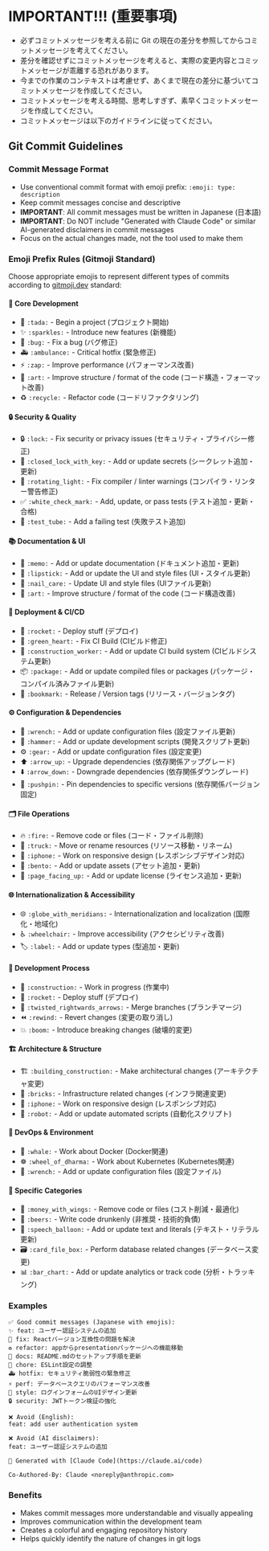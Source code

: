 # IMPORTANT!!! (重要事項)
- 必ずコミットメッセージを考える前に Git の現在の差分を参照してからコミットメッセージを考えてください。
- 差分を確認せずにコミットメッセージを考えると、実際の変更内容とコミットメッセージが乖離する恐れがあります。
- 今までの作業のコンテキストは考慮せず、あくまで現在の差分に基づいてコミットメッセージを作成してください。
- コミットメッセージを考える時間、思考しすぎず、素早くコミットメッセージを作成してください。
- コミットメッセージは以下のガイドラインに従ってください。

## Git Commit Guidelines

### Commit Message Format

- Use conventional commit format with emoji prefix: `:emoji: type: description`
- Keep commit messages concise and descriptive
- **IMPORTANT**: All commit messages must be written in Japanese (日本語)
- **IMPORTANT**: Do NOT include "Generated with Claude Code" or similar AI-generated disclaimers in commit messages
- Focus on the actual changes made, not the tool used to make them

### Emoji Prefix Rules (Gitmoji Standard)

Choose appropriate emojis to represent different types of commits according to [gitmoji.dev](https://gitmoji.dev/) standard:

#### 🎯 Core Development

- 🎉 `:tada:` - Begin a project (プロジェクト開始)
- ✨ `:sparkles:` - Introduce new features (新機能)
- 🐛 `:bug:` - Fix a bug (バグ修正)
- 🚑️ `:ambulance:` - Critical hotfix (緊急修正)
- ⚡️ `:zap:` - Improve performance (パフォーマンス改善)
- 🎨 `:art:` - Improve structure / format of the code (コード構造・フォーマット改善)
- ♻️ `:recycle:` - Refactor code (コードリファクタリング)

#### 🔒 Security & Quality

- 🔒️ `:lock:` - Fix security or privacy issues (セキュリティ・プライバシー修正)
- 🔐 `:closed_lock_with_key:` - Add or update secrets (シークレット追加・更新)
- 🚨 `:rotating_light:` - Fix compiler / linter warnings (コンパイラ・リンター警告修正)
- ✅ `:white_check_mark:` - Add, update, or pass tests (テスト追加・更新・合格)
- 🧪 `:test_tube:` - Add a failing test (失敗テスト追加)

#### 📚 Documentation & UI

- 📝 `:memo:` - Add or update documentation (ドキュメント追加・更新)
- 💄 `:lipstick:` - Add or update the UI and style files (UI・スタイル更新)
- 💅 `:nail_care:` - Update UI and style files (UIファイル更新)
- 🎨 `:art:` - Improve structure / format of the code (コード構造改善)

#### 🚀 Deployment & CI/CD

- 🚀 `:rocket:` - Deploy stuff (デプロイ)
- 💚 `:green_heart:` - Fix CI Build (CIビルド修正)
- 👷 `:construction_worker:` - Add or update CI build system (CIビルドシステム更新)
- 📦️ `:package:` - Add or update compiled files or packages (パッケージ・コンパイル済みファイル更新)
- 🔖 `:bookmark:` - Release / Version tags (リリース・バージョンタグ)

#### ⚙️ Configuration & Dependencies

- 🔧 `:wrench:` - Add or update configuration files (設定ファイル更新)
- 🔨 `:hammer:` - Add or update development scripts (開発スクリプト更新)
- ⚙️ `:gear:` - Add or update configuration files (設定変更)
- ⬆️ `:arrow_up:` - Upgrade dependencies (依存関係アップグレード)
- ⬇️ `:arrow_down:` - Downgrade dependencies (依存関係ダウングレード)
- 📌 `:pushpin:` - Pin dependencies to specific versions (依存関係バージョン固定)

#### 🗂️ File Operations

- 🔥 `:fire:` - Remove code or files (コード・ファイル削除)
- 🚚 `:truck:` - Move or rename resources (リソース移動・リネーム)
- 📱 `:iphone:` - Work on responsive design (レスポンシブデザイン対応)
- 🍱 `:bento:` - Add or update assets (アセット追加・更新)
- 📄 `:page_facing_up:` - Add or update license (ライセンス追加・更新)

#### 🌐 Internationalization & Accessibility

- 🌐 `:globe_with_meridians:` - Internationalization and localization (国際化・地域化)
- ♿️ `:wheelchair:` - Improve accessibility (アクセシビリティ改善)
- 🏷️ `:label:` - Add or update types (型追加・更新)

#### 🔄 Development Process

- 🚧 `:construction:` - Work in progress (作業中)
- 🚀 `:rocket:` - Deploy stuff (デプロイ)
- 🔀 `:twisted_rightwards_arrows:` - Merge branches (ブランチマージ)
- ⏪️ `:rewind:` - Revert changes (変更の取り消し)
- 💥 `:boom:` - Introduce breaking changes (破壊的変更)

#### 🏗️ Architecture & Structure

- 🏗️ `:building_construction:` - Make architectural changes (アーキテクチャ変更)
- 🧱 `:bricks:` - Infrastructure related changes (インフラ関連変更)
- 📱 `:iphone:` - Work on responsive design (レスポンシブ対応)
- 🤖 `:robot:` - Add or update automated scripts (自動化スクリプト)

#### 🐳 DevOps & Environment

- 🐳 `:whale:` - Work about Docker (Docker関連)
- ☸️ `:wheel_of_dharma:` - Work about Kubernetes (Kubernetes関連)
- 🔧 `:wrench:` - Add or update configuration files (設定ファイル)

#### 🎯 Specific Categories

- 💸 `:money_with_wings:` - Remove code or files (コスト削減・最適化)
- 🍻 `:beers:` - Write code drunkenly (非推奨・技術的負債)
- 💬 `:speech_balloon:` - Add or update text and literals (テキスト・リテラル更新)
- 🗃️ `:card_file_box:` - Perform database related changes (データベース変更)
- 📊 `:bar_chart:` - Add or update analytics or track code (分析・トラッキング)

### Examples

```
✅ Good commit messages (Japanese with emojis):
✨ feat: ユーザー認証システムの追加
🐛 fix: Reactバージョン互換性の問題を解決
♻️ refactor: appからpresentationパッケージへの機能移動
📝 docs: README.mdのセットアップ手順を更新
🔧 chore: ESLint設定の調整
🚑️ hotfix: セキュリティ脆弱性の緊急修正
⚡️ perf: データベースクエリのパフォーマンス改善
💄 style: ログインフォームのUIデザイン更新
🔒️ security: JWTトークン検証の強化

❌ Avoid (English):
feat: add user authentication system

❌ Avoid (AI disclaimers):
feat: ユーザー認証システムの追加

🤖 Generated with [Claude Code](https://claude.ai/code)

Co-Authored-By: Claude <noreply@anthropic.com>
```

### Benefits

- Makes commit messages more understandable and visually appealing
- Improves communication within the development team
- Creates a colorful and engaging repository history
- Helps quickly identify the nature of changes in git logs

